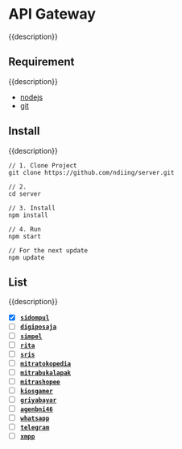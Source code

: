 # API Gateway

{{description}}

## Requirement

{{description}}

-   [nodejs](https://nodejs.org/dist/v16.17.0/node-v16.17.0-x64.msi)
-   [git](https://git-scm.com/download/win)

## Install

{{description}}

```
// 1. Clone Project
git clone https://github.com/ndiing/server.git

// 2.
cd server

// 3. Install
npm install

// 4. Run
npm start

// For the next update
npm update
```

## List

{{description}}

-   [x] **[`sidompul`](./api/sidompul/v1/README.md)**
-   [ ] **[`digiposaja`](./api/digiposaja/v1/README.md)**
-   [ ] **[`simpel`](./api/simpel/v1/README.md)**
-   [ ] **[`rita`](./api/rita/v1/README.md)**
-   [ ] **[`sris`](./api/sris/v1/README.md)**
-   [ ] **[`mitratokopedia`](./api/mitratokopedia/v1/README.md)**
-   [ ] **[`mitrabukalapak`](./api/mitrabukalapak/v1/README.md)**
-   [ ] **[`mitrashopee`](./api/mitrashopee/v1/README.md)**
-   [ ] **[`kiosgamer`](./api/kiosgamer/v1/README.md)**
-   [ ] **[`griyabayar`](./api/griyabayar/v1/README.md)**
-   [ ] **[`agenbni46`](./api/agenbni46/v1/README.md)**
-   [ ] **[`whatsapp`](./api/whatsapp/v1/README.md)**
-   [ ] **[`telegram`](./api/telegram/v1/README.md)**
-   [ ] **[`xmpp`](./api/xmpp/v1/README.md)**
